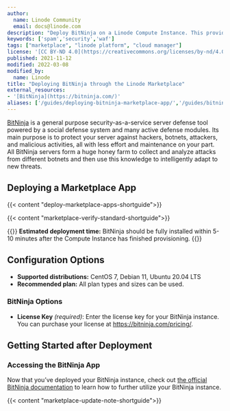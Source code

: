 ```yaml
---
author:
  name: Linode Community
  email: docs@linode.com
description: "Deploy BitNinja on a Linode Compute Instance. This provides you with a general purpose security-as-a-service server defense tool powered by a social defense system."
keywords: ['spam','security','waf']
tags: ["marketplace", "linode platform", "cloud manager"]
license: '[CC BY-ND 4.0](https://creativecommons.org/licenses/by-nd/4.0)'
published: 2021-11-12
modified: 2022-03-08
modified_by:
  name: Linode
title: "Deploying BitNinja through the Linode Marketplace"
external_resources:
- '[BitNinja](https://bitninja.com/)'
aliases: ['/guides/deploying-bitninja-marketplace-app/','/guides/bitninja-marketplace-app/']
---
```


[BitNinja](https://bitninja.com/) is a general purpose security-as-a-service server defense tool powered by a social defense system and many active defense modules. Its main purpose is to protect your server against hackers, botnets, attackers, and malicious activities, all with less effort and maintenance on your part. All BitNinja servers form a huge honey farm to collect and analyze attacks from different botnets and then use this knowledge to intelligently adapt to new threats.

## Deploying a Marketplace App

{{< content "deploy-marketplace-apps-shortguide">}}

{{< content "marketplace-verify-standard-shortguide">}}

{{<note>}}
**Estimated deployment time:** BitNinja should be fully installed within 5-10 minutes after the Compute Instance has finished provisioning.
{{</note>}}

## Configuration Options

- **Supported distributions:** CentOS 7, Debian 11, Ubuntu 20.04 LTS
- **Recommended plan:** All plan types and sizes can be used.

### BitNinja Options

- **License Key** *(required)*: Enter the license key for your BitNinja instance. You can purchase your license at https://bitninja.com/pricing/.

## Getting Started after Deployment

### Accessing the BitNinja App

Now that you’ve deployed your BitNinja instance, check out [the official BitNinja documentation](https://doc.bitninja.io/docs/command_line_interface#usage) to learn how to further utilize your BitNinja instance.

{{< content "marketplace-update-note-shortguide">}}